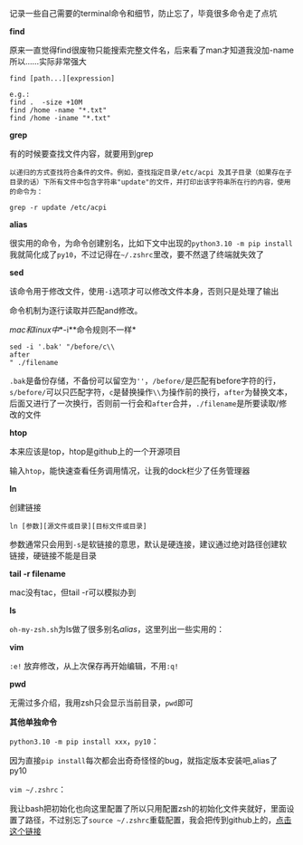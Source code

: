 记录一些自己需要的terminal命令和细节，防止忘了，毕竟很多命令走了点坑



**find**

原来一直觉得find很废物只能搜索完整文件名，后来看了man才知道我没加-name所以……实际非常强大

```shell
find [path...][expression]

e.g.:
find .  -size +10M
find /home -name "*.txt"
find /home -iname "*.txt"
```



**grep**

有的时候要查找文件内容，就要用到grep

```shell
以递归的方式查找符合条件的文件。例如，查找指定目录/etc/acpi 及其子目录（如果存在子目录的话）下所有文件中包含字符串"update"的文件，并打印出该字符串所在行的内容，使用的命令为：

grep -r update /etc/acpi 
```



**alias**

很实用的命令，为命令创建别名，比如下文中出现的`python3.10 -m pip install`我就简化成了`py10`，不过记得在`~/.zshrc`里改，要不然退了终端就失效了



**sed**

该命令用于修改文件，使用`-i`选项才可以修改文件本身，否则只是处理了输出

命令机制为逐行读取并匹配and修改。

*mac和linux中**-i**命令规则不一样*

```
sed -i '.bak' "/before/c\\
after
" ./filename
```

`.bak`是备份存储，不备份可以留空为`''`，`/before/`是匹配有before字符的行，`s/before/`可以只匹配字符，`c`是替换操作`\\`为操作前的换行，`after`为替换文本，后面又进行了一次换行，否则前一行会和`after`合并，`./filename`是所要读取/修改的文件



**htop**

本来应该是top，htop是github上的一个开源项目

输入`htop`，能快速查看任务调用情况，让我的dock栏少了任务管理器



**ln**

创建链接

```shell
ln [参数][源文件或目录][目标文件或目录]
```

参数通常只会用到`-s`是软链接的意思，默认是硬连接，建议通过绝对路径创建软链接，硬链接不能是目录



**tail -r filename**

mac没有tac，但tail -r可以模拟办到



**ls**

`oh-my-zsh.sh`为ls做了很多别名*alias*，这里列出一些实用的：





**vim**

`:e!` 放弃修改，从上次保存再开始编辑，不用`:q!`



**pwd**

无需过多介绍，我用zsh只会显示当前目录，`pwd`即可



**其他单独命令**

`python3.10 -m pip install xxx`，`py10`：

因为直接`pip install`每次都会出奇奇怪怪的bug，就指定版本安装吧,alias了py10



`vim ~/.zshrc`：

我让bash把初始化也向这里配置了所以只用配置zsh的初始化文件夹就好，里面设置了路径，不过别忘了`source ~/.zshrc`重载配置，我会把传到github上的，[点击这个链接]()